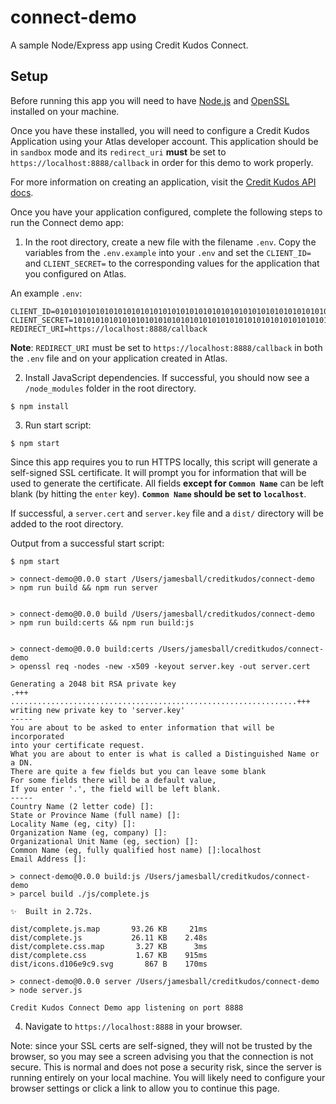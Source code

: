 # connect-demo
A sample Node/Express app using Credit Kudos Connect.

## Setup
Before running this app you will need to have [Node.js](https://nodejs.org/en/download/) and [OpenSSL](https://www.openssl.org/source/) installed on your machine.

Once you have these installed, you will need to configure a Credit Kudos Application using your Atlas developer account. This application should be in `sandbox` mode and its `redirect_uri` **must** be set to `https://localhost:8888/callback` in order for this demo to work properly.

For more information on creating an application, visit the [Credit Kudos API docs](https://docs.creditkudos.com/#creating-api-credentials).

Once you have your application configured, complete the following steps to run the Connect demo app:

1. In the root directory, create a new file with the filename `.env`. Copy the variables from the `.env.example` into your `.env` and set the `CLIENT_ID=` and `CLIENT_SECRET=` to the corresponding values for the application that you configured on Atlas.

An example `.env`:
```
CLIENT_ID=0101010101010101010101010101010101010101010101010101010101010101
CLIENT_SECRET=1010101010101010101010101010101010101010101010101010101010101010
REDIRECT_URI=https://localhost:8888/callback
```
**Note**: `REDIRECT_URI` must be set to `https://localhost:8888/callback` in both the `.env` file and on your application created in Atlas.

2. Install JavaScript dependencies. If successful, you should now see a `/node_modules` folder in the root directory.
```shell
$ npm install
```

3. Run start script:
```shell
$ npm start
```

Since this app requires you to run HTTPS locally, this script will generate a self-signed SSL certificate. It will prompt you for information that will be used to generate the certificate. All fields **except for `Common Name`** can be left blank (by hitting the `enter` key). **`Common Name` should be set to `localhost`**.

If successful, a `server.cert` and `server.key` file and a `dist/` directory will be added to the root directory.

Output from a successful start script:
```shell
$ npm start

> connect-demo@0.0.0 start /Users/jamesball/creditkudos/connect-demo
> npm run build && npm run server


> connect-demo@0.0.0 build /Users/jamesball/creditkudos/connect-demo
> npm run build:certs && npm run build:js


> connect-demo@0.0.0 build:certs /Users/jamesball/creditkudos/connect-demo
> openssl req -nodes -new -x509 -keyout server.key -out server.cert

Generating a 2048 bit RSA private key
.+++
................................................................+++
writing new private key to 'server.key'
-----
You are about to be asked to enter information that will be incorporated
into your certificate request.
What you are about to enter is what is called a Distinguished Name or a DN.
There are quite a few fields but you can leave some blank
For some fields there will be a default value,
If you enter '.', the field will be left blank.
-----
Country Name (2 letter code) []:
State or Province Name (full name) []:
Locality Name (eg, city) []:
Organization Name (eg, company) []:
Organizational Unit Name (eg, section) []:
Common Name (eg, fully qualified host name) []:localhost
Email Address []:

> connect-demo@0.0.0 build:js /Users/jamesball/creditkudos/connect-demo
> parcel build ./js/complete.js

✨  Built in 2.72s.

dist/complete.js.map       93.26 KB     21ms
dist/complete.js           26.11 KB    2.48s
dist/complete.css.map       3.27 KB      3ms
dist/complete.css           1.67 KB    915ms
dist/icons.d106e9c9.svg       867 B    170ms

> connect-demo@0.0.0 server /Users/jamesball/creditkudos/connect-demo
> node server.js

Credit Kudos Connect Demo app listening on port 8888
```

4. Navigate to `https://localhost:8888` in your browser.

Note: since your SSL certs are self-signed, they will not be trusted by the browser, so you may see a screen advising you that the connection is not secure. This is normal and does not pose a security risk, since the server is running entirely on your local machine. You will likely need to configure your browser settings or click a link to allow you to continue this page.
